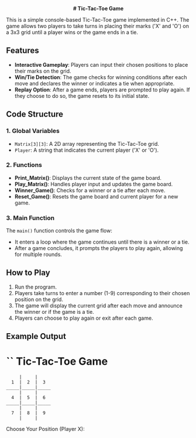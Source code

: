 <p align="center">
  <strong># Tic-Tac-Toe Game</strong>
</p>

This is a simple console-based Tic-Tac-Toe game implemented in C++. The game allows two players to take turns in placing their marks ('X' and 'O') on a 3x3 grid until a player wins or the game ends in a tie.

## Features

- **Interactive Gameplay**: Players can input their chosen positions to place their marks on the grid.
- **Win/Tie Detection**: The game checks for winning conditions after each move and declares the winner or indicates a tie when appropriate.
- **Replay Option**: After a game ends, players are prompted to play again. If they choose to do so, the game resets to its initial state.

## Code Structure

### 1. Global Variables
- `Matrix[3][3]`: A 2D array representing the Tic-Tac-Toe grid.
- `Player`: A string that indicates the current player ('X' or 'O').

### 2. Functions
- **Print_Matrix()**: Displays the current state of the game board.
- **Play_Matrix()**: Handles player input and updates the game board.
- **Winner_Game()**: Checks for a winner or a tie after each move.
- **Reset_Game()**: Resets the game board and current player for a new game.

### 3. Main Function
The `main()` function controls the game flow:
- It enters a loop where the game continues until there is a winner or a tie.
- After a game concludes, it prompts the players to play again, allowing for multiple rounds.

## How to Play
1. Run the program.
2. Players take turns to enter a number (1-9) corresponding to their chosen position on the grid.
3. The game will display the current grid after each move and announce the winner or if the game is a tie.
4. Players can choose to play again or exit after each game.

## Example Output
   `` Tic-Tac-Toe Game
  =======================
         |     |       
      1  |  2  |  3    
    _____|_____|_____
         |     |       
      4  |  5  |  6    
    _____|_____|_____
         |     |       
      7  |  8  |  9    
         |     |       

   Choose Your Position (Player X): 

